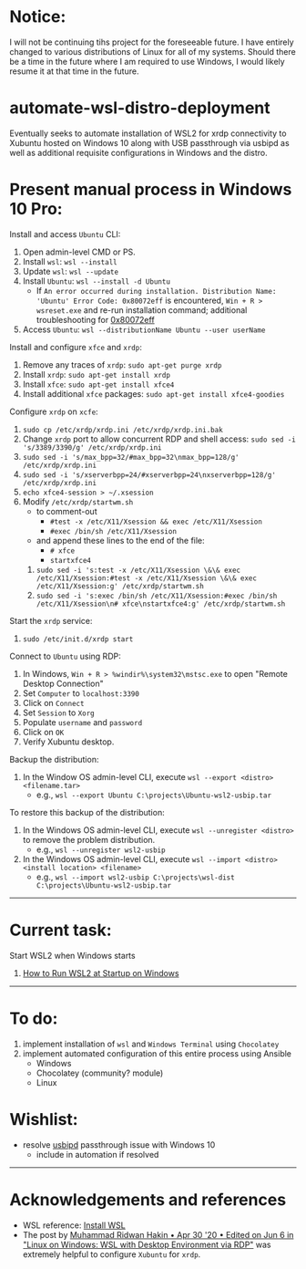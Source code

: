 # Notice:
I will not be continuing tihs project for the foreseeable future.  I have entirely changed to various distributions of Linux for all of my systems.  Should there be a time in the future where I am required to use Windows, I would likely resume it at that time in the future.


# automate-wsl-distro-deployment
Eventually seeks to automate installation of WSL2 for xrdp connectivity to Xubuntu hosted on Windows 10 along with USB passthrough via usbipd as well as additional requisite configurations in Windows and the distro.


# Present manual process in Windows 10 Pro:


Install and access `Ubuntu` CLI:


1. Open admin-level CMD or PS.
2. Install `wsl`: `wsl --install`
3. Update `wsl`: `wsl --update`
4. Install `Ubuntu`: `wsl --install -d Ubuntu`
   - If `An error occurred during installation. Distribution Name: 'Ubuntu' Error Code: 0x80072eff` is encountered, `Win + R > wsreset.exe` and re-run installation command; additional troubleshooting for [0x80072eff](https://docs.microsoft.com/en-us/answers/questions/116772/error-code-0x80072eff-on-windows-updates.html)
5. Access `Ubuntu`: `wsl --distributionName Ubuntu --user userName`


Install and configure `xfce` and `xrdp`:


1. Remove any traces of `xrdp`: `sudo apt-get purge xrdp`
2. Install `xrdp`: `sudo apt-get install xrdp`
3. Install `xfce`: `sudo apt-get install xfce4`
4. Install additional `xfce` packages: `sudo apt-get install xfce4-goodies`


Configure `xrdp` on `xcfe`:


1. `sudo cp /etc/xrdp/xrdp.ini /etc/xrdp/xrdp.ini.bak`
2. Change `xrdp` port to allow concurrent RDP and shell access: `sudo sed -i 's/3389/3390/g' /etc/xrdp/xrdp.ini`
3. `sudo sed -i 's/max_bpp=32/#max_bpp=32\nmax_bpp=128/g' /etc/xrdp/xrdp.ini`
4. `sudo sed -i 's/xserverbpp=24/#xserverbpp=24\nxserverbpp=128/g' /etc/xrdp/xrdp.ini`
5. `echo xfce4-session > ~/.xsession`
6. Modify `/etc/xrdp/startwm.sh`
   - to comment-out
     - `#test -x /etc/X11/Xsession && exec /etc/X11/Xsession`
     - `#exec /bin/sh /etc/X11/Xsession`
   - and append these lines to the end of the file:
     - `# xfce`
     - `startxfce4`
   1. `sudo sed -i 's:test -x /etc/X11/Xsession \&\& exec /etc/X11/Xsession:#test -x /etc/X11/Xsession \&\& exec /etc/X11/Xsession:g' /etc/xrdp/startwm.sh`
   2. `sudo sed -i 's:exec /bin/sh /etc/X11/Xsession:#exec /bin/sh /etc/X11/Xsession\n# xfce\nstartxfce4:g' /etc/xrdp/startwm.sh`


Start the `xrdp` service:


1. `sudo /etc/init.d/xrdp start`


Connect to `Ubuntu` using RDP:


1. In Windows, `Win + R > %windir%\system32\mstsc.exe` to open "Remote Desktop Connection"
2. Set `Computer` to `localhost:3390`
3. Click on `Connect`
4. Set `Session` to `Xorg`
5. Populate `username` and `password`
6. Click on `OK`
7. Verify Xubuntu desktop.


Backup the distribution:


1. In the Window OS admin-level CLI, execute `wsl --export <distro> <filename.tar>`
   - e.g., `wsl --export Ubuntu C:\projects\Ubuntu-wsl2-usbip.tar`


To restore this backup of the distribution:


1. In the Windows OS admin-level CLI, execute `wsl --unregister <distro>` to remove the problem distribution.
   - e.g., `wsl --unregister wsl2-usbip`
2. In the Windows OS admin-level CLI, execute `wsl --import <distro> <install location> <filename>`
   - e.g., `wsl --import wsl2-usbip C:\projects\wsl-dist C:\projects\Ubuntu-wsl2-usbip.tar`


---


# Current task:


Start WSL2 when Windows starts


1. [How to Run WSL2 at Startup on Windows](https://medium.com/swlh/how-to-run-ubuntu-in-wsl2-at-startup-on-windows-10-c4567d6c48f1)


---


# To do:


1. implement installation of `wsl` and `Windows Terminal` using `Chocolatey`
2. implement automated configuration of this entire process using Ansible
   - Windows
   - Chocolatey (community? module)
   - Linux


# Wishlist:


- resolve [usbipd](https://github.com/dorssel/usbipd-win) passthrough issue with Windows 10
  - include in automation if resolved


---


# Acknowledgements and references


- WSL reference: [Install WSL](https://docs.microsoft.com/en-us/windows/wsl/install)
- The post by [Muhammad Ridwan Hakin • Apr 30 '20 • Edited on Jun 6 in "Linux on Windows: WSL with Desktop Environment via RDP"](https://dev.to/darksmile92/linux-on-windows-wsl-with-desktop-environment-via-rdp-522g) was extremely helpful to configure `Xubuntu` for `xrdp`.
